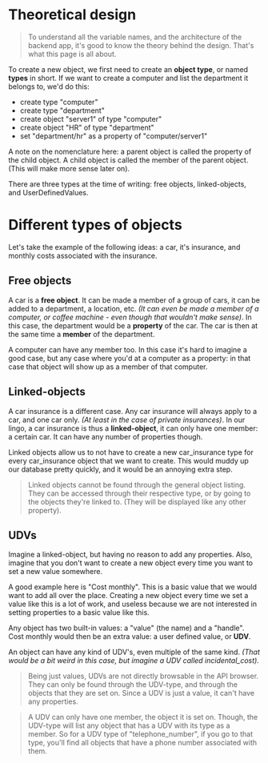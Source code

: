 # Theoretical design
> To understand all the variable names, and the architecture of the backend app, it's good to know the theory behind the design. 
That's what this page is all about.

To create a new object, we first need to create an **object type**, or named **types** in short. If we want to create a computer and list the department it belongs to, we'd do this:

- create type "computer"
- create type "department"
- create object "server1" of type "computer"
- create object "HR" of type "department"
- set "department/hr" as a property of "computer/server1"  

A note on the nomenclature here: a parent object is called the property of the child object. A child object is called the 
member of the parent object. (This will make more sense later on).

There are three types at the time of writing: free objects, linked-objects, and UserDefinedValues.

# Different types of objects
Let's take the example of the following ideas: a car, it's insurance, and monthly costs associated with the insurance.

## Free objects
A car is a **free object**. It can be made a member of a group of cars, it can be added to a department, a location, etc. *(It can even be made a member of a computer, or coffee machine - even though that wouldn't make sense)*.
In this case, the department would be a **property** of the car. The car is then at the same time a **member** of the 
department.

A computer can have any member too. In this case it's hard to imagine a good case, but any case where you'd at a computer as a property: in that case that object will show up as a member of that computer.

## Linked-objects
A car insurance is a different case. Any car insurance will always apply to a car, and one car only. *(At least in the case of private insurances)*. In our lingo, a car insurance is thus a **linked-object**,
it can only have one member: a certain car. It can have any number of properties though. 

Linked objects allow us to not have to create a new car_insurance type for every car_insurance object that we want to create.
This would muddy up our database pretty quickly, and it would be an annoying extra step.

> Linked objects cannot be found through the general object listing. They can be accessed through their respective type, or by going to the objects they're linked to. (They will be displayed like any other property).

## UDVs
Imagine a linked-object, but having no reason to add any properties. Also, imagine that you don't want to create a new object every time you want to set a new value somewhere. 

A good example here is "Cost monthly". This is a basic value that we would want to add all over the place. Creating a new object every time we set a value like this is a lot of work, and useless because we are not interested in setting properties to a basic value like this.

Any object has two built-in values: a "value" (the name) and a "handle". Cost monthly would then be an extra value: a user defined value, or **UDV**. 

An object can have any kind of UDV's, even multiple of the same kind. *(That would be a bit weird in this case, but imagine a UDV called incidental_cost).* 

> Being just values, UDVs are not directly browsable in the API browser. They can only be found through the UDV-type, and through the objects that they are set on. Since a UDV is just a value, it can't have any properties. 

> A UDV can only have one member, the object it is set on. Though, the UDV-type will list any object that has a UDV with its type as a member. So for a UDV type of "telephone_number", if you go to that type, you'll find all objects that have a phone number associated with them.

